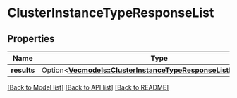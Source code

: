 # ClusterInstanceTypeResponseList

## Properties

Name | Type | Description | Notes
------------ | ------------- | ------------- | -------------
**results** | Option<[**Vec<models::ClusterInstanceTypeResponseListResultsInner>**](ClusterInstanceTypeResponseList_results_inner.md)> |  | [optional]

[[Back to Model list]](../README.md#documentation-for-models) [[Back to API list]](../README.md#documentation-for-api-endpoints) [[Back to README]](../README.md)


